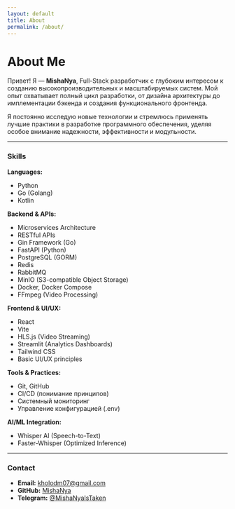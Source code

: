 ```yaml
---
layout: default
title: About
permalink: /about/
---
```


# About Me

Привет! Я — **MishaNya**, Full-Stack разработчик с глубоким интересом к созданию высокопроизводительных и масштабируемых систем. Мой опыт охватывает полный цикл разработки, от дизайна архитектуры до имплементации бэкенда и создания функционального фронтенда.

Я постоянно исследую новые технологии и стремлюсь применять лучшие практики в разработке программного обеспечения, уделяя особое внимание надежности, эффективности и модульности.

---

### Skills

**Languages:**
*   Python
*   Go (Golang)
*   Kotlin

**Backend & APIs:**
*   Microservices Architecture
*   RESTful APIs
*   Gin Framework (Go)
*   FastAPI (Python)
*   PostgreSQL (GORM)
*   Redis
*   RabbitMQ
*   MinIO (S3-compatible Object Storage)
*   Docker, Docker Compose
*   FFmpeg (Video Processing)

**Frontend & UI/UX:**
*   React
*   Vite
*   HLS.js (Video Streaming)
*   Streamlit (Analytics Dashboards)
*   Tailwind CSS
*   Basic UI/UX principles

**Tools & Practices:**
*   Git, GitHub
*   CI/CD (понимание принципов)
*   Системный мониторинг
*   Управление конфигурацией (.env)

**AI/ML Integration:**
*   Whisper AI (Speech-to-Text)
*   Faster-Whisper (Optimized Inference)

---

### Contact

*   **Email:** kholodm07@gmail.com
*   **GitHub:** [MishaNya](https://github.com/MishaNyaCopilot)
*   **Telegram:** [@MishaNyaIsTaken](https://t.me/MishaNyaIsTaken)